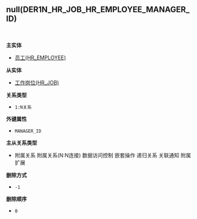 ## null(DER1N_HR_JOB_HR_EMPLOYEE_MANAGER_ID) <!-- {docsify-ignore-all} -->



<br>
<p class="panel-title"><b>主实体</b></p>

* [员工(HR_EMPLOYEE)](module/hr/hr_employee)

<p class="panel-title"><b>从实体</b></p>

* [工作岗位(HR_JOB)](module/hr/hr_job)

<p class="panel-title"><b>关系类型</b></p>

* `1:N关系`

<p class="panel-title"><b>外键属性</b></p>

* `MANAGER_ID`

<p class="panel-title"><b>主从关系类型</b></p>

* <i class="fa fa-square"/></i> 附属关系 <i class="fa fa-square"/></i> 附属关系(N:N连接) <i class="fa fa-square"/></i> 数据访问控制 <i class="fa fa-square"/></i> 嵌套操作 <i class="fa fa-square"/></i> 递归关系 <i class="fa fa-square"/></i> 关联通知 <i class="fa fa-square"/></i> 附属扩展

<p class="panel-title"><b>删除方式</b></p>

* `-1`

<p class="panel-title"><b>删除顺序</b></p>

* `0`
